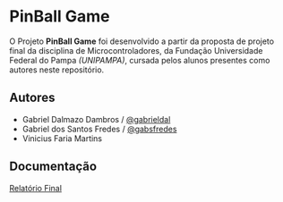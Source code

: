 # PinBall Game

O Projeto **PinBall Game** foi desenvolvido a partir da proposta de projeto final da disciplina de Microcontroladores, da Fundação Universidade Federal do Pampa *(UNIPAMPA)*, cursada pelos alunos presentes como autores neste repositório.

## Autores

- Gabriel Dalmazo Dambros / [@gabrieldal](https://www.github.com/gabrieldal )
- Gabriel dos Santos Fredes / [@gabsfredes](https://www.github.com/gabsfredes)
- Vinicius Faria Martins

## Documentação

[Relatório Final](https://link-da-documentação)

